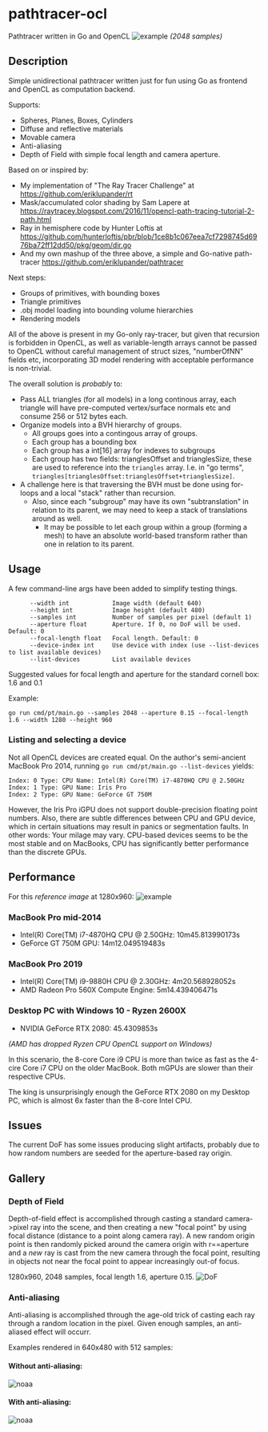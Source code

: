 # pathtracer-ocl
Pathtracer written in Go and OpenCL
![example](images/aa-with-box-and-cyl.png)
_(2048 samples)_

## Description
Simple unidirectional pathtracer written just for fun using Go as frontend and OpenCL as computation backend.

Supports:
* Spheres, Planes, Boxes, Cylinders
* Diffuse and reflective materials
* Movable camera
* Anti-aliasing
* Depth of Field with simple focal length and camera aperture.

Based on or inspired by:

* My implementation of "The Ray Tracer Challenge" at https://github.com/eriklupander/rt
* Mask/accumulated color shading by Sam Lapere at https://raytracey.blogspot.com/2016/11/opencl-path-tracing-tutorial-2-path.html
* Ray in hemisphere code by Hunter Loftis at https://github.com/hunterloftis/pbr/blob/1ce8b1c067eea7cf7298745d6976ba72ff12dd50/pkg/geom/dir.go
* And my own mashup of the three above, a simple and Go-native path-tracer https://github.com/eriklupander/pathtracer

Next steps:
* Groups of primitives, with bounding boxes
* Triangle primitives
* .obj model loading into bounding volume hierarchies 
* Rendering models

All of the above is present in my Go-only ray-tracer, but given that recursion is forbidden in OpenCL, as well as variable-length arrays cannot be passed to OpenCL without careful management of struct sizes, "numberOfNN" fields etc, incorporating 3D model rendering with acceptable performance is non-trivial.

The overall solution is _probably_ to:
* Pass ALL triangles (for all models) in a long continous array, each triangle will have pre-computed vertex/surface normals etc and consume 256 or 512 bytes each.
* Organize models into a BVH hierarchy of groups. 
  * All groups goes into a contingous array of groups.
  * Each group has a bounding box
  * Each group has a int[16] array for indexes to subgroups
  * Each group has two fields: trianglesOffset and trianglesSize, these are used to reference into the `triangles` array. I.e. in "go terms", `triangles[trianglesOffset:trianglesOffset+trianglesSize]`.
* A challenge here is that traversing the BVH must be done using for-loops and a local "stack" rather than recursion.
  * Also, since each "subgroup" may have its own "subtranslation" in relation to its parent, we may need to keep a stack of translations around as well.
    * It may be possible to let each group within a group (forming a mesh) to have an absolute world-based transform rather than one in relation to its parent.

## Usage
A few command-line args have been added to simplify testing things.

```
      --width int            Image width (default 640)
      --height int           Image height (default 480)
      --samples int          Number of samples per pixel (default 1)
      --aperture float       Aperture. If 0, no DoF will be used. Default: 0
      --focal-length float   Focal length. Default: 0
      --device-index int     Use device with index (use --list-devices to list available devices)
      --list-devices         List available devices
```
Suggested values for focal length and aperture for the standard cornell box: 1.6 and 0.1

Example:
```shell
go run cmd/pt/main.go --samples 2048 --aperture 0.15 --focal-length 1.6 --width 1280 --height 960
```

### Listing and selecting a device
Not all OpenCL devices are created equal. On the author's semi-ancient MacBook Pro 2014, running `go run cmd/pt/main.go --list-devices` yields:
```shell
Index: 0 Type: CPU Name: Intel(R) Core(TM) i7-4870HQ CPU @ 2.50GHz
Index: 1 Type: GPU Name: Iris Pro
Index: 2 Type: GPU Name: GeForce GT 750M
```
However, the Iris Pro iGPU does not support double-precision floating point numbers. Also, there are subtle differences between CPU and GPU device, which in certain situations may result in panics or segmentation faults. In other words: Your milage may vary. CPU-based devices seems to be the most stable and on MacBooks, CPU has significantly better performance than the discrete GPUs.

## Performance
For this _reference image_ at 1280x960:
![example](images/reference.png)

### MacBook Pro mid-2014
* Intel(R) Core(TM) i7-4870HQ CPU @ 2.50GHz:  10m45.813990173s
* GeForce GT 750M GPU:                        14m12.049519483s

### MacBook Pro 2019
* Intel(R) Core(TM) i9-9880H CPU @ 2.30GHz:     4m20.568928052s
* AMD Radeon Pro 560X Compute Engine:           5m14.439406471s

### Desktop PC with Windows 10 - Ryzen 2600X
* NVIDIA GeForce RTX 2080:                      45.4309853s

_(AMD has dropped Ryzen CPU OpenCL support on Windows)_

In this scenario, the 8-core Core i9 CPU is more than twice as fast as the 4-cire Core i7 CPU on the older MacBook. Both mGPUs are slower than their respective CPUs.

The king is unsurprisingly enough the GeForce RTX 2080 on my Desktop PC, which is almost 6x faster than the 8-core Intel CPU.

## Issues
The current DoF has some issues producing slight artifacts, probably due to how random numbers are seeded for the aperture-based ray origin.

## Gallery
### Depth of Field
Depth-of-field effect is accomplished through casting a standard camera->pixel ray into the scene, and then creating a new "focal point" by using focal distance (distance to a point along camera ray). A new random origin point is then randomly picked around the camera origin with r==aperture and a _new_ ray is cast from the new camera through the focal point, resulting in objects not near the focal point to appear increasingly out-of focus.

1280x960, 2048 samples, focal length 1.6, aperture 0.15.
![DoF](images/DoF-2048.png)

### Anti-aliasing
Anti-aliasing is accomplished through the age-old trick of casting each ray through a random location in the pixel. Given enough samples, an anti-aliased effect will occurr.

Examples rendered in 640x480 with 512 samples:
#### Without anti-aliasing:
![noaa](images/no-aa.png)

#### With anti-aliasing:
![noaa](images/aa.png)